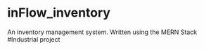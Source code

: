 # inFlow_inventory
An inventory management system. Written using the MERN Stack
#Industrial project
